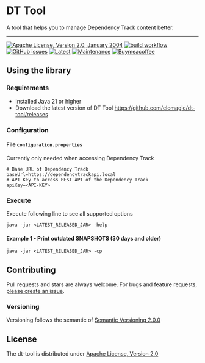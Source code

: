 # DT Tool

A tool that helps you to manage Dependency Track content better.

---

[![Apache License, Version 2.0, January 2004](https://img.shields.io/github/license/apache/maven.svg?label=License)][license]
[![build workflow](https://github.com/elomagic/dt-tool/actions/workflows/maven.yml/badge.svg)](https://github.com/elomagic/dt-tool/actions)
[![GitHub issues](https://img.shields.io/github/issues-raw/elomagic/dt-tool)](https://github.com/elomagic/dt-tool/issues)
[![Latest](https://img.shields.io/github/release/elomagic/dt-tool.svg)](https://github.com/elomagic/dt-tool/releases)
[![Maintenance](https://img.shields.io/badge/Maintained%3F-yes-green.svg)](https://github.com/elomagic/dt-tool/graphs/commit-activity)
[![Buymeacoffee](https://badgen.net/badge/icon/buymeacoffee?icon=buymeacoffee&label)](https://www.buymeacoffee.com/elomagic)


## Using the library

### Requirements

* Installed Java 21 or higher
* Download the latest version of DT Tool https://github.com/elomagic/dt-tool/releases

### Configuration

#### File ```configuration.properties```

Currently only needed when accessing Dependency Track

```properties
# Base URL of Dependency Track
baseUrl=https://dependencytrackapi.local
# API Key to access REST API of the Dependency Track
apiKey=<API-KEY>
```

### Execute

Execute following line to see all supported options

```
java -jar <LATEST_RELEASED_JAR> -help
```

#### Example 1 - Print outdated SNAPSHOTS (30 days and older)

```
java -jar <LATEST_RELEASED_JAR> -cp
```

## Contributing

Pull requests and stars are always welcome. For bugs and feature requests, [please create an issue](../../issues/new).

### Versioning

Versioning follows the semantic of [Semantic Versioning 2.0.0](https://semver.org/)

## License

The dt-tool is distributed under [Apache License, Version 2.0][license]

[license]: https://www.apache.org/licenses/LICENSE-2.0